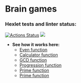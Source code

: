 # Brain games

### Hexlet tests and linter status:
[![Actions Status](https://github.com/Linkshegelianer/java-project-61/workflows/hexlet-check/badge.svg)](https://github.com/Linkshegelianer/java-project-61/actions)
<a href="https://codeclimate.com/github/Linkshegelianer/java-project-61/maintainability"><img src="https://api.codeclimate.com/v1/badges/e9f55103715222e38df9/maintainability" /></a> 

* **See how it works here:**
  * [Even function]()
  * [Calculator function]()
  * [GCD function]()
  * [Progression function]()
  * [Prime function]()
  * [Prime function]()
